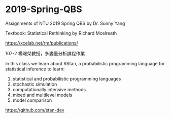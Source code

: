 # 2019-Spring-QBS
Assignments of NTU 2019 Spring QBS by Dr. Sunny Yang

Textbook: Statistical Rethinking by Richard Mcelreath

https://xcelab.net/rm/publications/

107-2 楊曙榮教授，多變量分析課程作業

In this class we learn about RStan, a probabilistic programming language for statistical inference to learn:
  1. statistical and probabilistic programming languages
  2. stochastic simulation
  3. computationally intensive methods
  4. mixed and multilevel models
  5. model comparison

https://github.com/stan-dev



